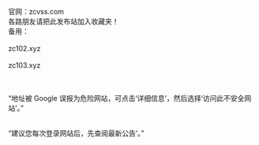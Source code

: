 官网：zcvss.com<br> 
各路朋友请把此发布站加入收藏夹！<br>
备用：<br>
<br>
zc102.xyz<br>
       <br>
zc103.xyz<br>
       <br>
       
<br>“地址被 Google 误报为危险网站，可点击‘详细信息’，然后选择‘访问此不安全网站’。”<br>

<br>“建议您每次登录网站后，先查阅最新公告’。”<br>


       
